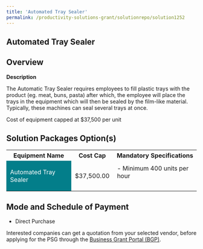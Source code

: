 ```yaml
---
title: 'Automated Tray Sealer'
permalink: /productivity-solutions-grant/solutionrepo/solution1252
---
```


## Automated Tray Sealer

## Overview

**Description**

The Automatic Tray Sealer requires employees to fill plastic trays with the product (eg. meat, buns, pasta) after which, the employee will place the trays in the equipment which will then be sealed by the film-like material. Typically, these machines can seal several trays at once. 

Cost of equipment capped at $37,500 per unit 

## Solution Packages Option(s)

<table>
<tr>
<th><b>Equipment Name</b></th>
<th><b>Cost Cap</b></th>
<th><b>Mandatory Specifications</b></th>
</tr>
<tr>
<td style='padding: 10px; background-color: #037E8A; color: #FFFFFF;'>Automated Tray Sealer</td>
<td style='padding: 10px;'>$37,500.00</td>
<td style='padding: 10px;'> - Minimum 400 units per hour<br><br></td>
</tr>
</table>

## Mode and Schedule of Payment

 - Direct Purchase

Interested companies can get a quotation from your selected vendor, before applying for the PSG through the <a href='https://www.businessgrants.gov.sg/' target='_blank' rel='noopener'>Business Grant Portal (BGP)</a>.

<script src="/jquery/resize-tables.js"></script>
